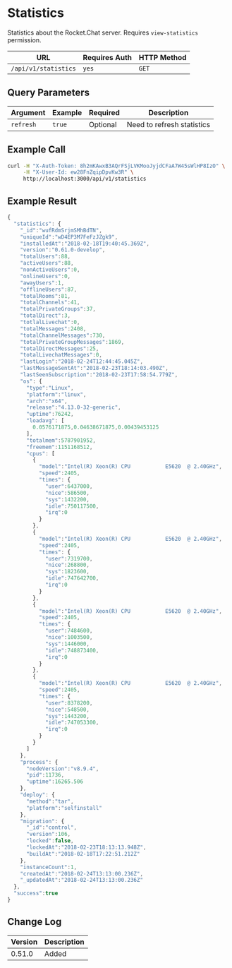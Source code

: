# Statistics

Statistics about the Rocket.Chat server. Requires `view-statistics` permission.

| URL                  | Requires Auth | HTTP Method |
| -------------------- | ------------- | ----------- |
| `/api/v1/statistics` | `yes`         | `GET`       |

## Query Parameters

| Argument  | Example | Required | Description                |
| --------- | ------- | -------- | -------------------------- |
| `refresh` | `true`  | Optional | Need to refresh statistics |

## Example Call

```bash
curl -H "X-Auth-Token: 8h2mKAwxB3AQrFSjLVKMooJyjdCFaA7W45sWlHP8IzO" \
     -H "X-User-Id: ew28FnZqipDpvKw3R" \
     http://localhost:3000/api/v1/statistics
```

## Example Result

```javascript
{
  "statistics": {
    "_id":"wufRdmSrjmSMhBdTN",
    "uniqueId":"wD4EP3M7FeFzJZgk9",
    "installedAt":"2018-02-18T19:40:45.369Z",
    "version":"0.61.0-develop",
    "totalUsers":88,
    "activeUsers":88,
    "nonActiveUsers":0,
    "onlineUsers":0,
    "awayUsers":1,
    "offlineUsers":87,
    "totalRooms":81,
    "totalChannels":41,
    "totalPrivateGroups":37,
    "totalDirect":3,
    "totlalLivechat":0,
    "totalMessages":2408,
    "totalChannelMessages":730,
    "totalPrivateGroupMessages":1869,
    "totalDirectMessages":25,
    "totalLivechatMessages":0,
    "lastLogin":"2018-02-24T12:44:45.045Z",
    "lastMessageSentAt":"2018-02-23T18:14:03.490Z",
    "lastSeenSubscription":"2018-02-23T17:58:54.779Z",
    "os": {
      "type":"Linux",
      "platform":"linux",
      "arch":"x64",
      "release":"4.13.0-32-generic",
      "uptime":76242,
      "loadavg": [
        0.0576171875,0.04638671875,0.00439453125
      ],
      "totalmem":5787901952,
      "freemem":1151168512,
      "cpus": [
        {
          "model":"Intel(R) Xeon(R) CPU           E5620  @ 2.40GHz",
          "speed":2405,
          "times": {
            "user":6437000,
            "nice":586500,
            "sys":1432200,
            "idle":750117500,
            "irq":0
          }
        },
        {
          "model":"Intel(R) Xeon(R) CPU           E5620  @ 2.40GHz",
          "speed":2405,
          "times": {
            "user":7319700,
            "nice":268800,
            "sys":1823600,
            "idle":747642700,
            "irq":0
          }
        },
        {
          "model":"Intel(R) Xeon(R) CPU           E5620  @ 2.40GHz",
          "speed":2405,
          "times": {
            "user":7484600,
            "nice":1003500,
            "sys":1446000,
            "idle":748873400,
            "irq":0
          }
        },
        {
          "model":"Intel(R) Xeon(R) CPU           E5620  @ 2.40GHz",
          "speed":2405,
          "times": {
            "user":8378200,
            "nice":548500,
            "sys":1443200,
            "idle":747053300,
            "irq":0
          }
        }
      ]
    },
    "process": {
      "nodeVersion":"v8.9.4",
      "pid":11736,
      "uptime":16265.506
    },
    "deploy": {
      "method":"tar",
      "platform":"selfinstall"
    },
    "migration": {
      "_id":"control",
      "version":106,
      "locked":false,
      "lockedAt":"2018-02-23T18:13:13.948Z",
      "buildAt":"2018-02-18T17:22:51.212Z"
    },
    "instanceCount":1,
    "createdAt":"2018-02-24T13:13:00.236Z",
    "_updatedAt":"2018-02-24T13:13:00.236Z"
  },
  "success":true
}
```

## Change Log

| Version | Description |
| ------- | ----------- |
| 0.51.0  | Added       |

